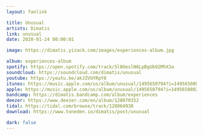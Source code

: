 ```yaml
---
layout: fanlink

title: Unusual
artists: Dimatis
link: unusual
date: 2020-01-24 00:00:01

image: https://dimatis.yizack.com/images/experiences-album.jpg

album: experiences-album
spotify: https://open.spotify.com/track/5l8OeslN6LpBgUb92MhX3a
soundcloud: https://soundcloud.com/dimatis/unusual
youtube: https://youtu.be/akJZVUYRpY0
itunes: https://music.apple.com/us/album/unusual/1495650794?i=1495650802&app=itunes
apple: https://music.apple.com/us/album/unusual/1495650794?i=1495650802&app=music
bandcamp: https://dimatis.bandcamp.com/album/experiences
deezer: https://www.deezer.com/en/album/128070352
tidal: https://tidal.com/browse/track/128864938
download: https://www.toneden.io/dimatis/post/unusual

dark: false
---
```

